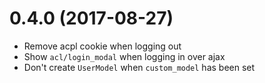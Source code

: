 # 0.4.0 (2017-08-27)

* Remove acpl cookie when logging out
* Show `acl/login_modal` when logging in over ajax
* Don't create `UserModel` when `custom_model` has been set